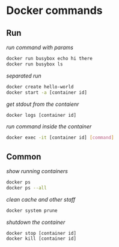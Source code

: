 # Docker commands

## Run
_run command with params_
```bash
docker run busybox echo hi there
docker run busybox ls
```

_separated run_
```bash
docker create hello-world
docker start -a [container id]
```

_get stdout from the contaienr_
```bash
docker logs [container id]
```

_run command inside the container_
```bash
docker exec -it [container id] [command]
```


## Common 
_show running containers_
```bash
docker ps
docker ps --all
```

_clean cache and other staff_
```bash
docker system prune
```

_shutdown the container_
```dashe
docker stop [container id]
docker kill [container id]
```